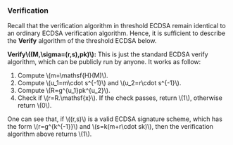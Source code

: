 ### Verification

Recall that the verification algorithm in threshold ECDSA remain identical to an ordinary ECDSA verification algorithm. Hence, it is sufficient to describe the **Verify** algorithm of the threshold ECDSA below.

**Verify\\((M,\sigma=(r,s),pk)\\):** This is just the standard ECDSA verify algorithm, which can be publicly run by anyone. It works as follow: 

1. Compute \\(m=\mathsf{H}(M)\\).
2. Compute \\(u_1=m\cdot s^{-1}\\) and \\(u_2=r\cdot s^{-1}\\).
3. Compute \\(R=g^{u_1}pk^{u_2}\\).
4. Check if \\(r=R.\mathsf{x}\\). If the check passes, return \\(1\\), otherwise return \\(0\\).

One can see that, if \\((r,s)\\) is a valid ECDSA signature scheme, which has the form \\(r=g^{k^{-1}}\\) and \\(s=k(m+r\cdot sk)\\), then the verification algorithm above returns \\(1\\). 